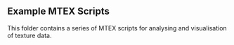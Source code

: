 ## Example MTEX Scripts

This folder contains a series of MTEX scripts for analysing and
visualisation of texture data.
